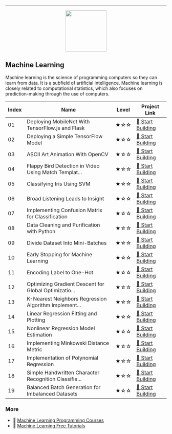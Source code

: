 
---

<div align="center">
<img width="128px" src="https://file.labex.io/path/1kXLbMH5geSl.png">
</div>

## Machine Learning

Machine learning is the science of programming computers so they can learn from data. It is a subfield of artificial intelligence. Machine learning is closely related to computational statistics, which also focuses on prediction-making through the use of computers. 

|   Index | Name                                                  | Level   | Project Link                                                                                                 |
|---------|-------------------------------------------------------|---------|--------------------------------------------------------------------------------------------------------------|
|      01 | Deploying MobileNet With TensorFlow.js and Flask      | ★☆☆     | [🚀 Start Building](https://labex.io/courses/project-deploying-mobilenet-with-tensorflowjs-and-flask)         |
|      02 | Deploying a Simple TensorFlow Model                   | ★☆☆     | [🚀 Start Building](https://labex.io/courses/project-deploying-a-simple-tensorflow-model)                     |
|      03 | ASCII Art Animation With OpenCV                       | ★☆☆     | [🚀 Start Building](https://labex.io/courses/project-ascii-art-animation-with-opencv)                         |
|      04 | Flappy Bird Detection in Video Using Match Templat... | ★☆☆     | [🚀 Start Building](https://labex.io/courses/project-flappy-bird-detection-in-video-using-match-template)     |
|      05 | Classifying Iris Using SVM                            | ★☆☆     | [🚀 Start Building](https://labex.io/courses/project-classifying-iris-using-svm)                              |
|      06 | Broad Listening Leads to Insight                      | ★☆☆     | [🚀 Start Building](https://labex.io/courses/project-broad-listening-leads-to-insight)                        |
|      07 | Implementing Confusion Matrix for Classification      | ★☆☆     | [🚀 Start Building](https://labex.io/courses/project-create-confusion-matrix)                                 |
|      08 | Data Cleaning and Purification with Python            | ★☆☆     | [🚀 Start Building](https://labex.io/courses/project-csv-data-purification)                                   |
|      09 | Divide Dataset Into Mini-Batches                      | ★☆☆     | [🚀 Start Building](https://labex.io/courses/project-divide-dataset-into-mini-batches)                        |
|      10 | Early Stopping for Machine Learning                   | ★☆☆     | [🚀 Start Building](https://labex.io/courses/project-early-stopping)                                          |
|      11 | Encoding Label to One-Hot                             | ★☆☆     | [🚀 Start Building](https://labex.io/courses/project-encoding-label-to-one-hot)                               |
|      12 | Optimizing Gradient Descent for Global Optimizatio... | ★☆☆     | [🚀 Start Building](https://labex.io/courses/project-haste-makes-waste)                                       |
|      13 | K-Nearest Neighbors Regression Algorithm Implement... | ★☆☆     | [🚀 Start Building](https://labex.io/courses/project-k-nearest-neighbors-regression-algorithm-implementation) |
|      14 | Linear Regression Fitting and Plotting                | ★☆☆     | [🚀 Start Building](https://labex.io/courses/project-linear-regression-fitting-and-plotting)                  |
|      15 | Nonlinear Regression Model Estimation                 | ★☆☆     | [🚀 Start Building](https://labex.io/courses/project-linear-validation-method)                                |
|      16 | Implementing Minkowski Distance Metric                | ★☆☆     | [🚀 Start Building](https://labex.io/courses/project-minkowski-distances-calculating)                         |
|      17 | Implementation of Polynomial Regression               | ★☆☆     | [🚀 Start Building](https://labex.io/courses/project-polynomial-regression-implementation-and-application)    |
|      18 | Simple Handwritten Character Recognition Classifie... | ★☆☆     | [🚀 Start Building](https://labex.io/courses/project-simple-handwritten-character-recognition-classifier)     |
|      19 | Balanced Batch Generation for Imbalanced Datasets     | ★☆☆     | [🚀 Start Building](https://labex.io/courses/project-unbalanced-data-pipeline)                                |

### More

- 🔗 [Machine Learning Programming Courses](https://github.com/labex-labs/awesome-programming-courses?tab=readme-ov-file#ml)
- 🔗 [Machine Learning Free Tutorials](https://github.com/labex-labs/ml-free-tutorials)

